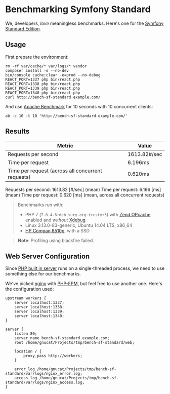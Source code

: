 # Benchmarking Symfony Standard

We, developers, *love* meaningless benchmarks.
Here's one for the [Symfony Standard Edition](https://github.com/symfony/symfony-standard).

## Usage

First prepare the environment:

    rm -rf var/cache/* var/logs/* vendor
    composer install -o --no-dev
    bin/console cache:clear -e=prod --no-debug
    REACT_PORT=1337 php bin/react.php
    REACT_PORT=1338 php bin/react.php
    REACT_PORT=1339 php bin/react.php
    REACT_PORT=1340 php bin/react.php
    curl http://bench-sf-standard.example.com/

And use [Apache Benchmark](https://httpd.apache.org/docs/2.2/programs/ab.html)
for 10 seconds with 10 concurrent clients:

    ab -c 10 -t 10 'http://bench-sf-standard.example.com/'

## Results

| Metric                                            | Value        |
|---------------------------------------------------|--------------|
| Requests per second                               | 1613.82#/sec |
| Time per request                                  | 6.196ms      |
| Time per request (across all concurrent requests) | 0.620ms      |

Requests per second:    1613.82 [#/sec] (mean)
Time per request:       6.196 [ms] (mean)
Time per request:       0.620 [ms] (mean, across all concurrent requests)

> Benchmarks run with:
>
> * PHP 7 (`7.0.4-6+deb.sury.org~trusty+3`)
>   with [Zend OPcache](http://php.net/manual/en/book.opcache.php) enabled
>   and *without* [Xdebug](https://xdebug.org/)
> * Linux 3.13.0-83-generic, Ubuntu 14.04 LTS, x86_64
> * [HP Compaq 8510p](http://www.cnet.com/products/hp-compaq-8510p-15-4-core-2-duo-t7700-vista-business-2-gb-ram-120-gb-hdd-series/specs/), with a SSD

> **Note**: Profiling using blackfire failed.

## Web Server Configuration

Since [PHP built in server](http://php.net/manual/en/features.commandline.webserver.php)
runs on a single-threaded process, we need to use something else for our benchmarks.

We've picked [nginx](https://www.nginx.com/) with [PHP-FPM](http://php-fpm.org/),
but feel free to use another one. Here's the configuration used:

```
upstream workers {
    server localhost:1337;
    server localhost:1338;
    server localhost:1339;
    server localhost:1340;
}

server {
    listen 80;
    server_name bench-sf-standard.example.com;
    root /home/gnucat/Projects/tmp/bench-sf-standard/web;

    location / {
        proxy_pass http://workers;
    }

    error_log /home/gnucat/Projects/tmp/bench-sf-standard/var/logs/nginx_error.log;
    access_log /home/gnucat/Projects/tmp/bench-sf-standard/var/logs/nginx_access.log;
}
```
